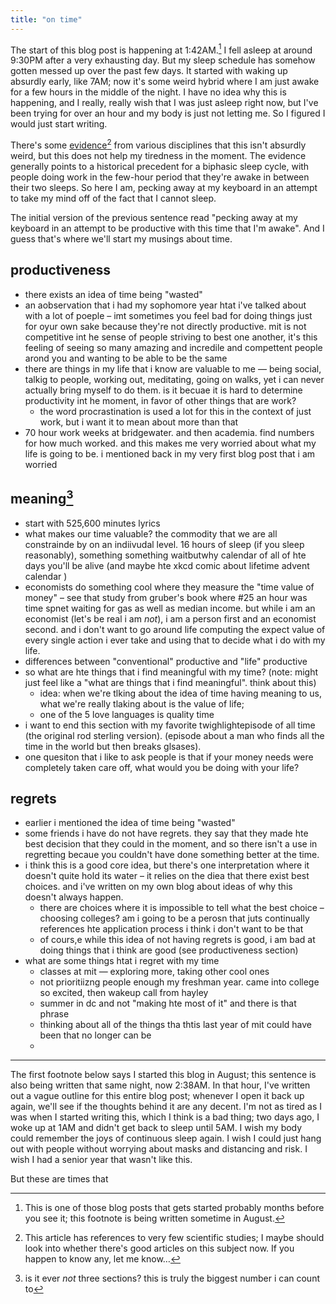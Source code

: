 ```yaml
---
title: "on time"
---
```


The start of this blog post is happening at 1:42AM.[^1]  I fell asleep at around 9:30PM after a very exhausting day. But my sleep schedule has somehow gotten messed up over the past few days. It started with waking up absurdly early, like 7AM; now it's some weird hybrid where I am just awake for a few hours in the middle of the night. I have no idea why this is happening, and I really, really wish that I was just asleep right now, but I've been trying for over an hour and my body is just not letting me. So I figured I would just start writing. 

There's some [evidence](https://www.sciencealert.com/humans-used-to-sleep-in-two-shifts-maybe-we-should-again)[^2] from various disciplines that this isn't absurdly weird, but this does not help my tiredness in the moment. The evidence generally points to a historical precedent for a biphasic sleep cycle, with people doing work in the few-hour period that they're awake in between their two sleeps. So here I am, pecking away at my keyboard in an attempt to take my mind off of the fact that I cannot sleep.

The initial version of the previous sentence read "pecking away at my keyboard in an attempt to be productive with this time that I'm awake". And I guess that's where we'll start my musings about time.

## productiveness

* there exists an idea of time being "wasted"
* an aobservation that i had my sophomore year htat i've talked about with a lot of poeple – imt sometimes you feel bad for doing things just for oyur own sake because they're not directly productive. mit is not competitive int he sense of people striving to best one another, it's this feeling of seeing so many amazing and incredile and compettent people arond you and wanting to be able to be the same
* there are things in my life that i know are valuable to me — being social, talkig to people, working out, meditating, going on walks, yet i can never actually bring myself to do them. is it becuae it is hard to determine productivity int he moment, in favor of other things that are work?
  * the word procrastination is used a lot for this in the context of just work, but i want it to mean about more than that
* 70 hour work weeks at bridgewater. and then academia. find numbers for how much worked. and this makes me very worried about what my life is going to be. i mentioned back in my very first blog post that i am worried

## meaning[^3]

* start with 525,600 minutes lyrics
* what makes our time valuable? the commodity that we are all constrainde by on an indiivudal level. 16 hours of sleep (if you sleep reasonably), something something waitbutwhy calendar of all of hte days you'll be alive (and maybe hte xkcd comic about lifetime advent calendar )
* economists do something cool where they measure the "time value of money" – see that study from gruber's book where #25 an hour was time spnet waiting for gas as well as median income. but while i am an economist (let's be real i am *not*), i am a person first and an economist second. and i don't want to go around life computing the expect value of every single action i ever take and using that to decide what i do with my life.
* differences between "conventional" productive and "life" productive
* so what are hte things that i find meaningful with my time? (note:  might just feel like a "what are things that i find meaningful". think about this)
  * idea: when we're tlking about the idea of time having meaning to us, what we're really tlaking about is the value of life; 
  * one of the 5 love languages is quality time
* i want to end this section with my favorite twighlightepisode of all time (the original rod sterling version). (episode about a man who finds all the time in the world but then breaks glsases). 
* one quesiton that i like to ask people is that if your money needs were completely taken care off, what would you be doing with your life?

## regrets

* earlier i mentioned the idea of time being "wasted"
* some friends i have do not have regrets. they say that they made hte best decision that they could in the moment, and so there isn't a use in regretting becaue you couldn't have done something better at the time.
* i think this is a good core idea, but there's one interpretation where it doesn't quite hold its water – it relies on the diea that there exist best choices. and i've written on my own blog about ideas of why this doesn't always happen.
  * there are choices where it is impossible to tell what the best choice – choosing colleges? am i going to be a perosn that juts continually references hte application process i think i don't want to be that
  * of cours,e while this idea of not having regrets is good, i am bad at doing things that i think are good (see productiveness section)
* what are some things htat i regret with my time
  * classes at mit — exploring more, taking other cool ones
  * not prioritiizng people enough my freshman year. came into college so excited, then wakeup call from hayley 
  * summer in dc and not "making hte most of it" and there is that phrase 
  * thinking about all of the things tha thtis last year of mit could have been that no longer can be
  * 

---

The first footnote below says I started this blog in August; this sentence is also being written that same night, now 2:38AM. In that hour, I've written out a vague outline for this entire blog post; whenever I open it back up again, we'll see if the thoughts behind it are any decent. I'm not as tired as I was when I started writing this, which I think is a bad thing; two days ago, I woke up at 1AM and didn't get back to sleep until 5AM. I wish my body could remember the joys of continuous sleep again. I wish I could just hang out with people without worrying about masks and distancing and risk. I wish I had a senior year that wasn't like this.

But these are times that 

[^1]: This is one of those blog posts that gets started probably months before you see it; this footnote is being written sometime in August. 
[^2]: This article has references to very few scientific studies; I maybe should look into whether there's good articles on this subject now. If you happen to know any, let me know… 
[^3]: is it ever *not* three sections? this is truly the biggest number i can count to

